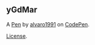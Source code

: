 yGdMar
------


A [Pen](https://codepen.io/alvaro1991/pen/yGdMar) by [alvaro1991](https://codepen.io/alvaro1991) on [CodePen](https://codepen.io).

[License](https://codepen.io/alvaro1991/pen/yGdMar/license).